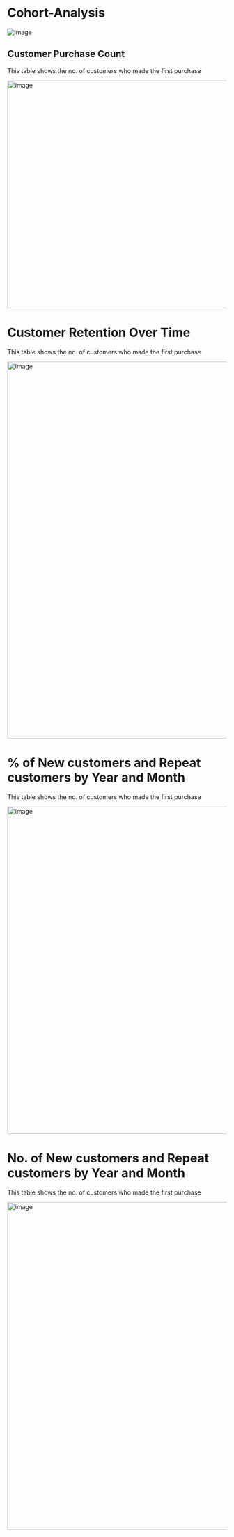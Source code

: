 # Cohort-Analysis

![image](https://user-images.githubusercontent.com/43938345/219872645-e9523f9e-5a2f-41f5-83b1-49986b5dd5c7.png)


## Customer Purchase Count
This table shows the no. of customers who made the first purchase

<img width="523" alt="image" src="https://user-images.githubusercontent.com/43938345/219872538-8031d21d-85b6-4565-82ca-cf2875f65dfd.png">



# Customer Retention Over Time
This table shows the no. of customers who made the first purchase

<img width="866" alt="image" src="https://user-images.githubusercontent.com/43938345/219872710-1b9faa55-7401-468e-b0dd-0eb7bcd77a5d.png">

# % of New customers and Repeat customers by Year and Month
This table shows the no. of customers who made the first purchase

<img width="752" alt="image" src="https://user-images.githubusercontent.com/43938345/219872789-46ec96df-6a36-4a61-8603-8a3d9fe94a8f.png">


# No. of New customers and Repeat customers by Year and Month
This table shows the no. of customers who made the first purchase

<img width="753" alt="image" src="https://user-images.githubusercontent.com/43938345/219872850-822224db-8c2c-4173-8438-fa0b33bd9e9d.png">
